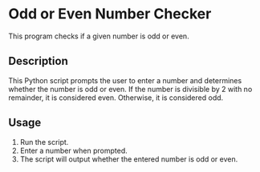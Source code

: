 # Odd or Even Number Checker

This program checks if a given number is odd or even.

## Description

This Python script prompts the user to enter a number and determines whether the number is odd or even. If the number is divisible by 2 with no remainder, it is considered even. Otherwise, it is considered odd.

## Usage

1. Run the script.
2. Enter a number when prompted.
3. The script will output whether the entered number is odd or even.
